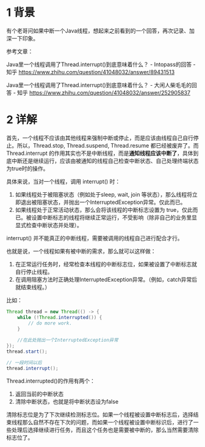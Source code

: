 # 1 背景
有个老哥问如果中断一个Java线程，想起来之前看到的一个回答，再次记录、加深一下印象。

参考文章：

Java里一个线程调用了Thread.interrupt()到底意味着什么？ - Intopass的回答 - 知乎
https://www.zhihu.com/question/41048032/answer/89431513

Java里一个线程调用了Thread.interrupt()到底意味着什么？ - 大闲人柴毛毛的回答 - 知乎
https://www.zhihu.com/question/41048032/answer/252905837

# 2 详解
首先，一个线程不应该由其他线程来强制中断或停止，而是应该由线程自己自行停止。所以，Thread.stop, Thread.suspend, Thread.resume 都已经被废弃了。而 Thread.interrupt 的作用其实也不是中断线程，而是**通知线程应该中断了**，具体到底中断还是继续运行，应该由被通知的线程自己检查中断状态、自己处理终端状态为true时的操作。

具体来说，当对一个线程，调用 interrupt() 时：
1. 如果线程处于被阻塞状态（例如处于sleep, wait, join 等状态），那么线程将立即退出被阻塞状态，并抛出一个InterruptedException异常。仅此而已。
2. 如果线程处于正常活动状态，那么会将该线程的中断标志设置为 true，仅此而已。被设置中断标志的线程将继续正常运行，不受影响（除非自己的业务里显显式检查中断状态并处理）。

interrupt() 并不能真正的中断线程，需要被调用的线程自己进行配合才行。

也就是说，一个线程如果有被中断的需求，那么就可以这样做：
1. 在正常运行任务时，经常检查本线程的中断标志位，如果被设置了中断标志就自行停止线程。
2. 在调用阻塞方法时正确处理InterruptedException异常。（例如，catch异常后就结束线程。）

比如：

```java
Thread thread = new Thread(() -> {
    while (!Thread.interrupted()) {
        // do more work.
    }
    
    //在此处抛出一个InterruptedException异常
});
thread.start();

// 一段时间以后
thread.interrupt();
```
Thread.interrupted()的作用有两个：
1. 返回当前的中断状态
2. 清除中断状态，也就是将中断状态设为false

清除标志位是为了下次继续检测标志位。如果一个线程被设置中断标志后，选择结束线程那么自然不存在下次的问题，而如果一个线程被设置中断标识后，进行了一些处理后选择继续进行任务，而且这个任务也是需要被中断的，那么当然需要清除标志位了。
